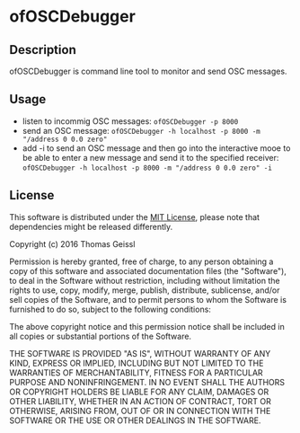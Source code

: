 # ofOSCDebugger
## Description
ofOSCDebugger is command line tool to monitor and send OSC messages.

## Usage
* listen to incommig OSC messages: `ofOSCDebugger -p 8000`
* send an OSC message: `ofOSCDebugger -h localhost -p 8000 -m "/address 0 0.0 zero"`
* add -i to send an OSC message and then go into the interactive mooe to be able to enter a new message and send it to the specified receiver: `ofOSCDebugger -h localhost -p 8000 -m "/address 0 0.0 zero" -i`

## License
This software is distributed under the [MIT License](https://en.wikipedia.org/wiki/MIT_License), please note that dependencies might be released differently.

Copyright (c) 2016 Thomas Geissl

Permission is hereby granted, free of charge, to any person obtaining a copy of this software and associated documentation files (the "Software"), to deal in the Software without restriction, including without limitation the rights to use, copy, modify, merge, publish, distribute, sublicense, and/or sell copies of the Software, and to permit persons to whom the Software is furnished to do so, subject to the following conditions:

The above copyright notice and this permission notice shall be included in all copies or substantial portions of the Software.

THE SOFTWARE IS PROVIDED "AS IS", WITHOUT WARRANTY OF ANY KIND, EXPRESS OR IMPLIED, INCLUDING BUT NOT LIMITED TO THE WARRANTIES OF MERCHANTABILITY, FITNESS FOR A PARTICULAR PURPOSE AND NONINFRINGEMENT. IN NO EVENT SHALL THE AUTHORS OR COPYRIGHT HOLDERS BE LIABLE FOR ANY CLAIM, DAMAGES OR OTHER LIABILITY, WHETHER IN AN ACTION OF CONTRACT, TORT OR OTHERWISE, ARISING FROM, OUT OF OR IN CONNECTION WITH THE SOFTWARE OR THE USE OR OTHER DEALINGS IN THE SOFTWARE.
